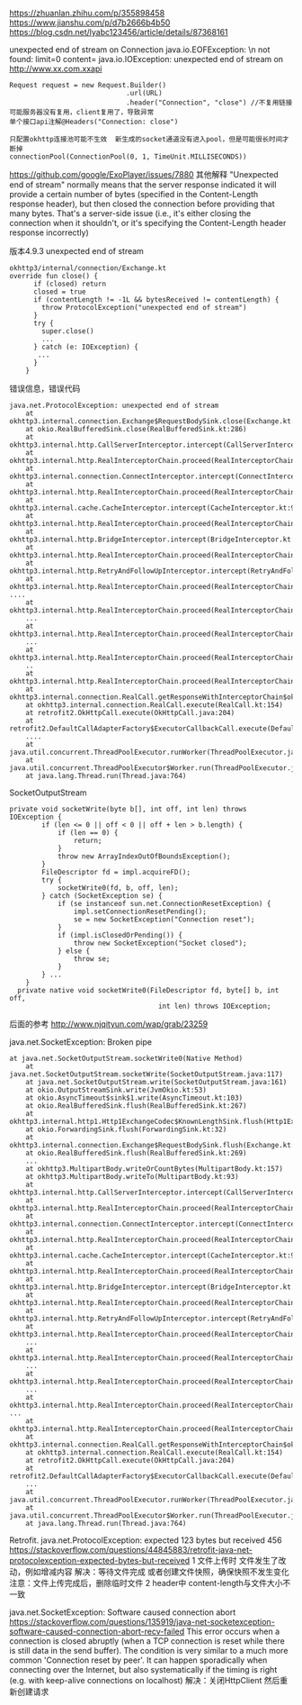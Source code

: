 
https://zhuanlan.zhihu.com/p/355898458
https://www.jianshu.com/p/d7b2666b4b50
https://blog.csdn.net/lyabc123456/article/details/87368161

unexpected end of stream on Connection
java.io.EOFException: \n not found: limit=0 content=
java.io.IOException: unexpected end of stream on http://www.xx.com.xxapi
```
Request request = new Request.Builder()
                             .url(URL)
                             .header("Connection", "close") //不复用链接  可能服务器没有复用，client复用了，导致异常
单个接口api注解@Headers("Connection: close")

只配置okhttp连接池可能不生效  新生成的socket通道没有进入pool，但是可能很长时间才断掉
connectionPool(ConnectionPool(0, 1, TimeUnit.MILLISECONDS))                             
```

https://github.com/google/ExoPlayer/issues/7880
其他解释
"Unexpected end of stream" normally means that the server response indicated it will provide a certain number of bytes 
(specified in the Content-Length response header), but then closed the connection before providing that many bytes.
That's a server-side issue (i.e., it's either closing the connection when it shouldn't, 
or it's specifying the Content-Length header response incorrectly)


版本4.9.3
unexpected end of stream
```
okhttp3/internal/connection/Exchange.kt
override fun close() {
      if (closed) return
      closed = true
      if (contentLength != -1L && bytesReceived != contentLength) {
        throw ProtocolException("unexpected end of stream")
      }
      try {
        super.close()
        ...
      } catch (e: IOException) {
       ...
      }
    }
```
错误信息，错误代码
```
java.net.ProtocolException: unexpected end of stream
	at okhttp3.internal.connection.Exchange$RequestBodySink.close(Exchange.kt:239)
	at okio.RealBufferedSink.close(RealBufferedSink.kt:286)
	at okhttp3.internal.http.CallServerInterceptor.intercept(CallServerInterceptor.kt:60)
	at okhttp3.internal.http.RealInterceptorChain.proceed(RealInterceptorChain.kt:109)
	at okhttp3.internal.connection.ConnectInterceptor.intercept(ConnectInterceptor.kt:34)
	at okhttp3.internal.http.RealInterceptorChain.proceed(RealInterceptorChain.kt:109)
	at okhttp3.internal.cache.CacheInterceptor.intercept(CacheInterceptor.kt:95)
	at okhttp3.internal.http.RealInterceptorChain.proceed(RealInterceptorChain.kt:109)
	at okhttp3.internal.http.BridgeInterceptor.intercept(BridgeInterceptor.kt:83)
	at okhttp3.internal.http.RealInterceptorChain.proceed(RealInterceptorChain.kt:109)
	at okhttp3.internal.http.RetryAndFollowUpInterceptor.intercept(RetryAndFollowUpInterceptor.kt:76)
	at okhttp3.internal.http.RealInterceptorChain.proceed(RealInterceptorChain.kt:109)
....
	at okhttp3.internal.http.RealInterceptorChain.proceed(RealInterceptorChain.kt:109)
	...
	at okhttp3.internal.http.RealInterceptorChain.proceed(RealInterceptorChain.kt:109)
	...
	at okhttp3.internal.http.RealInterceptorChain.proceed(RealInterceptorChain.kt:109)
	..
	at okhttp3.internal.http.RealInterceptorChain.proceed(RealInterceptorChain.kt:109)
	at okhttp3.internal.connection.RealCall.getResponseWithInterceptorChain$okhttp(RealCall.kt:201)
	at okhttp3.internal.connection.RealCall.execute(RealCall.kt:154)
	at retrofit2.OkHttpCall.execute(OkHttpCall.java:204)
	at retrofit2.DefaultCallAdapterFactory$ExecutorCallbackCall.execute(DefaultCallAdapterFactory.java:108)
	....
	at java.util.concurrent.ThreadPoolExecutor.runWorker(ThreadPoolExecutor.java:1167)
	at java.util.concurrent.ThreadPoolExecutor$Worker.run(ThreadPoolExecutor.java:641)
	at java.lang.Thread.run(Thread.java:764)
```


SocketOutputStream
```
private void socketWrite(byte b[], int off, int len) throws IOException {
        if (len <= 0 || off < 0 || off + len > b.length) {
            if (len == 0) {
                return;
            }
            throw new ArrayIndexOutOfBoundsException();
        }
        FileDescriptor fd = impl.acquireFD();
        try {
            socketWrite0(fd, b, off, len);
        } catch (SocketException se) {
            if (se instanceof sun.net.ConnectionResetException) {
                impl.setConnectionResetPending();
                se = new SocketException("Connection reset");
            }
            if (impl.isClosedOrPending()) {
                throw new SocketException("Socket closed");
            } else {
                throw se;
            }
        } ...
    }
  private native void socketWrite0(FileDescriptor fd, byte[] b, int off,
                                     int len) throws IOException;    
```
后面的参考
http://www.njqityun.com/wap/grab/23259


java.net.SocketException: Broken pipe
```
at java.net.SocketOutputStream.socketWrite0(Native Method)
	at java.net.SocketOutputStream.socketWrite(SocketOutputStream.java:117)
	at java.net.SocketOutputStream.write(SocketOutputStream.java:161)
	at okio.OutputStreamSink.write(JvmOkio.kt:53)
	at okio.AsyncTimeout$sink$1.write(AsyncTimeout.kt:103)
	at okio.RealBufferedSink.flush(RealBufferedSink.kt:267)
	at okhttp3.internal.http1.Http1ExchangeCodec$KnownLengthSink.flush(Http1ExchangeCodec.kt:276)
	at okio.ForwardingSink.flush(ForwardingSink.kt:32)
	at okhttp3.internal.connection.Exchange$RequestBodySink.flush(Exchange.kt:228)
	at okio.RealBufferedSink.flush(RealBufferedSink.kt:269)
	...
	at okhttp3.MultipartBody.writeOrCountBytes(MultipartBody.kt:157)
	at okhttp3.MultipartBody.writeTo(MultipartBody.kt:93)
	at okhttp3.internal.http.CallServerInterceptor.intercept(CallServerInterceptor.kt:59)
	at okhttp3.internal.http.RealInterceptorChain.proceed(RealInterceptorChain.kt:109)
	at okhttp3.internal.connection.ConnectInterceptor.intercept(ConnectInterceptor.kt:34)
	at okhttp3.internal.http.RealInterceptorChain.proceed(RealInterceptorChain.kt:109)
	at okhttp3.internal.cache.CacheInterceptor.intercept(CacheInterceptor.kt:95)
	at okhttp3.internal.http.RealInterceptorChain.proceed(RealInterceptorChain.kt:109)
	at okhttp3.internal.http.BridgeInterceptor.intercept(BridgeInterceptor.kt:83)
	at okhttp3.internal.http.RealInterceptorChain.proceed(RealInterceptorChain.kt:109)
	at okhttp3.internal.http.RetryAndFollowUpInterceptor.intercept(RetryAndFollowUpInterceptor.kt:76)
	at okhttp3.internal.http.RealInterceptorChain.proceed(RealInterceptorChain.kt:109)
	...
	at okhttp3.internal.http.RealInterceptorChain.proceed(RealInterceptorChain.kt:109)
	...
	at okhttp3.internal.http.RealInterceptorChain.proceed(RealInterceptorChain.kt:109)
	...
	at okhttp3.internal.http.RealInterceptorChain.proceed(RealInterceptorChain.kt:109)
...
	at okhttp3.internal.http.RealInterceptorChain.proceed(RealInterceptorChain.kt:109)
	at okhttp3.internal.connection.RealCall.getResponseWithInterceptorChain$okhttp(RealCall.kt:201)
	at okhttp3.internal.connection.RealCall.execute(RealCall.kt:154)
	at retrofit2.OkHttpCall.execute(OkHttpCall.java:204)
	at retrofit2.DefaultCallAdapterFactory$ExecutorCallbackCall.execute(DefaultCallAdapterFactory.java:108)
	...
	at java.util.concurrent.ThreadPoolExecutor.runWorker(ThreadPoolExecutor.java:1167)
	at java.util.concurrent.ThreadPoolExecutor$Worker.run(ThreadPoolExecutor.java:641)
	at java.lang.Thread.run(Thread.java:764)
```



Retrofit. java.net.ProtocolException: expected 123 bytes but received 456
https://stackoverflow.com/questions/44845883/retrofit-java-net-protocolexception-expected-bytes-but-received
1 文件上传时 文件发生了改动，例如增减内容
解决：等待文件完成 或者创建文件快照，确保快照不发生变化
注意：文件上传完成后，删除临时文件
2 header中 content-length与文件大小不一致


java.net.SocketException: Software caused connection abort
https://stackoverflow.com/questions/135919/java-net-socketexception-software-caused-connection-abort-recv-failed
This error occurs when a connection is closed abruptly (when a TCP connection is reset while there is still data in the send buffer).
The condition is very similar to a much more common 'Connection reset by peer'. 
It can happen sporadically when connecting over the Internet, but also systematically if the timing is right 
(e.g. with keep-alive connections on localhost)
解决：关闭HttpClient 然后重新创建请求


